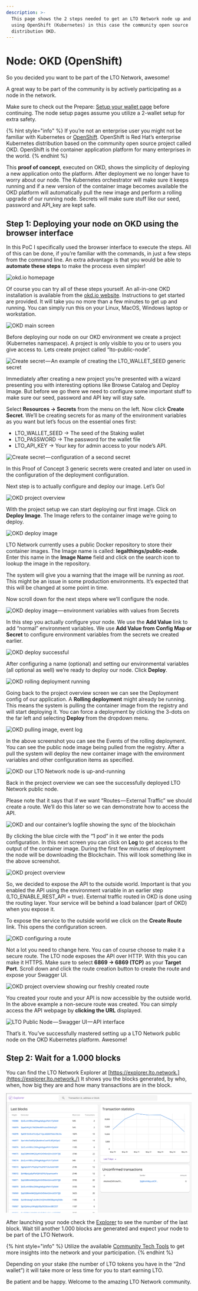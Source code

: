 ```yaml
---
description: >-
  This page shows the 2 steps needed to get an LTO Network node up and running
  using OpenShift (Kubernetes) in this case the community open source
  distribution OKD.
---
```


# Node: OKD \(OpenShift\)

So you decided you want to be part of the LTO Network, awesome!

A great way to be part of the community is by actively participating as a node in the network. 

Make sure to check out the Prepare: [Setup your wallet page](https://app.gitbook.com/@ltonetwork/s/project/~/edit/drafts/-LfnlY2o1T-oAq3ytEpO/community-area/mining-staking/prepare-setup-your-wallet) before continuing. The node setup pages assume you utilize a 2-wallet setup for extra safety.

{% hint style="info" %}
If you’re not an enterprise user you might not be familiar with Kubernetes or [OpenShift](https://www.openshift.com/). OpenShift is Red Hat’s enterprise Kubernetes distribution based on the community open source project called OKD. OpenShift is thé container application platform for many enterprises in the world.
{% endhint %}

This **proof of concept**, executed on OKD, shows the simplicity of deploying a new application onto the platform. After deployment we no longer have to worry about our node. The Kubernetes orchestrator will make sure it keeps running and if a new version of the container image becomes available the OKD platform will automatically pull the new image and perform a rolling upgrade of our running node. Secrets will make sure stuff like our seed, password and API\_key are kept safe.

## **Step 1: Deploying your node on OKD using the browser interface**

In this PoC I specifically used the browser interface to execute the steps. All of this can be done, if you’re familiar with the commands, in just a few steps from the command line. An extra advantage is that you would be able to **automate these steps** to make the process even simpler!

![okd.io homepage](https://cdn-images-1.medium.com/max/1600/1*BgZgfqi4DJFQ8yVIiU5Y0w.png)

Of course you can try all of these steps yourself. An all-in-one OKD installation is available from the [okd.io website](https://www.okd.io/). Instructions to get started are provided. It will take you no more than a few minutes to get up and running. You can simply run this on your Linux, MacOS, Windows laptop or workstation.

![OKD main screen](https://cdn-images-1.medium.com/max/2400/1*5S8F0sBmuinjt6eQSJSr8A.png)

Before deploying our node on our OKD environment we create a project \(Kubernetes namespace\). A project is only visible to you or to users you give access to. Lets create project called “lto-public-node”.

![Create secret&#x200A;&#x2014;&#x200A;An example of creating the LTO\_WALLET\_SEED generic secret](https://cdn-images-1.medium.com/max/2400/1*iWY-l3RUB86KhzSOlsv90g.png)

Immediately after creating a new project you’re presented with a wizard presenting you with interesting options like Browse Catalog and Deploy Image. But before we go there we need to configure some important stuff to make sure our seed, password and API key will stay safe.

Select **Resources → Secrets** from the menu on the left. Now click **Create Secret**. We’ll be creating secrets for as many of the environment variables as you want but let’s focus on the essential ones first:

* LTO\_WALLET\_SEED → The seed of the Staking wallet
* LTO\_PASSWORD → The password for the wallet file
* LTO\_API\_KEY → Your key for admin access to your node’s API.

![Create secret&#x200A;&#x2014;&#x200A;configuration of a second secret](https://cdn-images-1.medium.com/max/2400/1*2O806UO70R7ZncMi6fG5lA.png)

In this Proof of Concept 3 generic secrets were created and later on used in the configuration of the deployment configuration.

Next step is to actually configure and deploy our image. Let’s Go!

![OKD project overview](https://cdn-images-1.medium.com/max/2400/1*_ccSBHLdWfSiVcsZ8DVB0Q.png)

With the project setup we can start deploying our first image. Click on **Deploy Image**. The Image refers to the container image we’re going to deploy.

![OKD deploy image](https://cdn-images-1.medium.com/max/2400/1*LSl5xg9VM0Ot3amOquYFEg.png)

LTO Network currently uses a public Docker repository to store their container images. The Image name is called: **legalthings/public-node**. Enter this name in the **Image Name** field and click on the search icon to lookup the image in the repository.

The system will give you a warning that the image will be running as _root_. This might be an issue in some production environments. It’s expected that this will be changed at some point in time.

Now scroll down for the next steps where we’ll configure the node.

![OKD deploy image&#x200A;&#x2014;&#x200A;environment variables with values from Secrets](https://cdn-images-1.medium.com/max/2400/1*696-5_TeVJv5Eiml8P4KPw.png)

In this step you actually configure your node. We use the **Add Value** link to add “normal” environment variables. We use **Add Value from Config Map or Secret** to configure environment variables from the secrets we created earlier.

![OKD deploy successful](https://cdn-images-1.medium.com/max/2400/1*s2rZiU6hhSveC12H6_h-BA.png)

After configuring a name \(optional\) and setting our environmental variables \(all optional as well\) we’re ready to deploy our node. Click **Deploy**.

![OKD rolling deployment running](https://cdn-images-1.medium.com/max/2400/1*ym6jXfifugDokZx0x1WOPQ.png)

Going back to the project overview screen we can see the Deployment config of our application. A **Rolling deployment** might already be running. This means the system is pulling the container image from the registry and will start deploying it. You can force a deployment by clicking the 3-dots on the far left and selecting **Deploy** from the dropdown menu.

![OKD pulling image, event log](https://cdn-images-1.medium.com/max/2400/1*SuAYIME8bvOqhzVZoobNAQ.png)

In the above screenshot you can see the Events of the rolling deployment. You can see the public node image being pulled from the registry. After a pull the system will deploy the new container image with the environment variables and other configuration items as specified.

![OKD our LTO Network node is up-and-running](https://cdn-images-1.medium.com/max/2400/1*g2E30kF9_fLciROt-0Ax8g.png)

Back in the project overview we can see the successfully deployed LTO Network public node.

Please note that it says that if we want “Routes — External Traffic” we should create a route. We’ll do this later so we can demonstrate how to access the API.

![OKD and our container&#x2019;s logfile showing the sync of the blockchain](https://cdn-images-1.medium.com/max/2400/1*OpbkLkxVfzns32BIhghOVg.png)

By clicking the blue circle with the “1 pod” in it we enter the pods configuration. In this next screen you can click on **Log** to get access to the output of the container image. During the first few minutes of deployment the node will be downloading the Blockchain. This will look something like in the above screenshot.

![OKD project overview](https://cdn-images-1.medium.com/max/2400/1*VpvR8_T0G4By1cl3lY7A-Q.png)

So, we decided to expose the API to the outside world. Important is that you enabled the API using the environment variable in an earlier step \(LTO\_ENABLE\_REST\_API = true\). External traffic routed in OKD is done using the routing layer. Your service will be behind a load balancer \(part of OKD\) when you expose it.

To expose the service to the outside world we click on the **Create Route** link. This opens the configuration screen.

![OKD configuring a route](https://cdn-images-1.medium.com/max/2400/1*d5izklJKxyHxvgrYikM4wg.png)

Not a lot you need to change here. You can of course choose to make it a secure route. The LTO node exposes the API over HTTP. With this you can make it HTTPS. Make sure to select **6869 → 6869 \(TCP\)** as your **Target Port**. Scroll down and click the route creation button to create the route and expose your Swagger UI.

![OKD project overview showing our freshly created route](https://cdn-images-1.medium.com/max/2400/1*c8IdeKm4EsD4KZLO1tkRpg.png)

You created your route and your API is now accessible by the outside world. In the above example a non-secure route was created. You can simply access the API webpage by **clicking the URL** displayed.

![LTO Public Node&#x200A;&#x2014;&#x200A;Swagger UI&#x200A;&#x2014;&#x200A;API interface](https://cdn-images-1.medium.com/max/2400/1*b45meSXK79BvGybyWQhx1Q.png)

That’s it. You’ve successfully mastered setting up a LTO Network public node on the OKD Kubernetes platform. Awesome!

## **Step 2: Wait for a 1.000 blocks**

You can find the LTO Network Explorer at [https://explorer.lto.network.](https://explorer.lto.network./) It shows you the blocks generated, by who, when, how big they are and how many transactions are in the block.

![](../../.gitbook/assets/image%20%282%29.png)

After launching your node check the [Explorer](https://explorer.ltonetwork.com/dashboard) to see the number of the last block. Wait till another 1.000 blocks are generated and expect your node to be part of the LTO Network.

{% hint style="info" %}
Utilize the available [Community Tech Tools](../network-overview-tools.md) to get more insights into the network and your participation.
{% endhint %}

Depending on your stake \(the number of LTO tokens you have in the “2nd wallet”\) it will take more or less time for you to start earning LTO.

Be patient and be happy. Welcome to the amazing LTO Network community.

